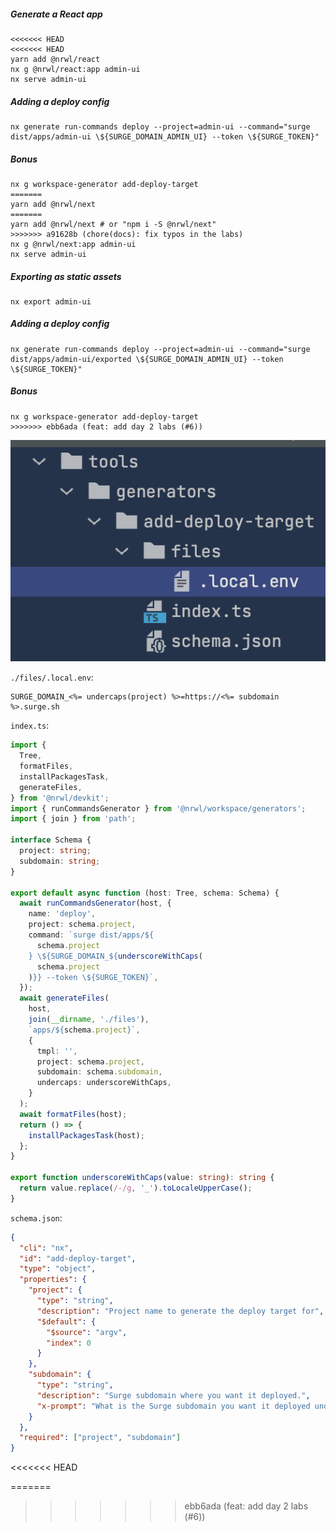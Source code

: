 ##### Generate a React app

```shell
<<<<<<< HEAD
<<<<<<< HEAD
yarn add @nrwl/react
nx g @nrwl/react:app admin-ui
nx serve admin-ui
```

##### Adding a deploy config

```shell
nx generate run-commands deploy --project=admin-ui --command="surge dist/apps/admin-ui \${SURGE_DOMAIN_ADMIN_UI} --token \${SURGE_TOKEN}"
```

##### Bonus 

```shell
nx g workspace-generator add-deploy-target 
=======
yarn add @nrwl/next
=======
yarn add @nrwl/next # or "npm i -S @nrwl/next"
>>>>>>> a91628b (chore(docs): fix typos in the labs)
nx g @nrwl/next:app admin-ui
nx serve admin-ui
```

##### Exporting as static assets

```shell
nx export admin-ui
```

##### Adding a deploy config

```shell
nx generate run-commands deploy --project=admin-ui --command="surge dist/apps/admin-ui/exported \${SURGE_DOMAIN_ADMIN_UI} --token \${SURGE_TOKEN}"
```

##### Bonus

```shell
nx g workspace-generator add-deploy-target
>>>>>>> ebb6ada (feat: add day 2 labs (#6))
```

![Folder structure](./solution-structure.png)

`./files/.local.env`:

```
SURGE_DOMAIN_<%= undercaps(project) %>=https://<%= subdomain %>.surge.sh
```

`index.ts`:

```typescript
import {
  Tree,
  formatFiles,
  installPackagesTask,
  generateFiles,
} from '@nrwl/devkit';
import { runCommandsGenerator } from '@nrwl/workspace/generators';
import { join } from 'path';

interface Schema {
  project: string;
  subdomain: string;
}

export default async function (host: Tree, schema: Schema) {
  await runCommandsGenerator(host, {
    name: 'deploy',
    project: schema.project,
    command: `surge dist/apps/${
      schema.project
    } \${SURGE_DOMAIN_${underscoreWithCaps(
      schema.project
    )}} --token \${SURGE_TOKEN}`,
  });
  await generateFiles(
    host,
    join(__dirname, './files'),
    `apps/${schema.project}`,
    {
      tmpl: '',
      project: schema.project,
      subdomain: schema.subdomain,
      undercaps: underscoreWithCaps,
    }
  );
  await formatFiles(host);
  return () => {
    installPackagesTask(host);
  };
}

export function underscoreWithCaps(value: string): string {
  return value.replace(/-/g, '_').toLocaleUpperCase();
}
```

`schema.json`:

```json
{
  "cli": "nx",
  "id": "add-deploy-target",
  "type": "object",
  "properties": {
    "project": {
      "type": "string",
      "description": "Project name to generate the deploy target for",
      "$default": {
        "$source": "argv",
        "index": 0
      }
    },
    "subdomain": {
      "type": "string",
      "description": "Surge subdomain where you want it deployed.",
      "x-prompt": "What is the Surge subdomain you want it deployed under? (https://<your-subdomain>.surge.sh)"
    }
  },
  "required": ["project", "subdomain"]
}
```
<<<<<<< HEAD

=======
>>>>>>> ebb6ada (feat: add day 2 labs (#6))
